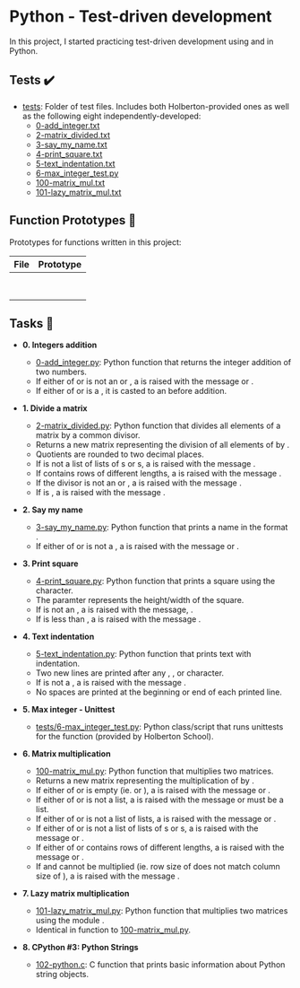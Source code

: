 # Python - Test-driven development

In this project, I started practicing test-driven development using 
and  in Python.

## Tests :heavy_check_mark:

* [tests](./tests): Folder of test files. Includes both Holberton-provided ones as well as the
following eight independently-developed:
  * [0-add_integer.txt](./tests/0-add_integer.txt)
  * [2-matrix_divided.txt](./tests/2-matrix_divided.txt)
  * [3-say_my_name.txt](./tests/3-say_my_name.txt)
  * [4-print_square.txt](./tests/4-print_square.txt)
  * [5-text_indentation.txt](./tests/text_indentation.txt)
  * [6-max_integer_test.py](./tests/6-max_integer_test.py)
  * [100-matrix_mul.txt](./tests/100-matrix_mul.txt)
  * [101-lazy_matrix_mul.txt](./tests/101-lazy_matrix_mul.txt)

## Function Prototypes :floppy_disk:

Prototypes for functions written in this project:

| File                     | Prototype                                    |
| ------------------------ | -------------------------------------------- |
|        |                   |
|     |            |
|        |  |
|       |                     |
|   |                 |
|       |                   |
|  |              |
|            |      |

## Tasks :page_with_curl:

* **0. Integers addition**
  * [0-add_integer.py](./0-add_integer.py): Python function that returns the integer addition
  of two numbers.
  * If either of  or  is not an  or , a  is raised
  with the message  or .
  * If either of  or  is a , it is casted to an 
  before addition.

* **1. Divide a matrix**
  * [2-matrix_divided.py](./2-matrix_divided.py): Python function that divides all
  elements of a matrix by a common divisor.
  * Returns a new matrix representing the division of all elements of 
  by .
  * Quotients are rounded to two decimal places.
  * If  is not a list of lists of s or s, a 
  is raised with the message .
  * If  contains rows of different lengths, a  is raised
  with the message .
  * If the divisor  is not an  or , a  is raised
  with the message .
  * If  is , a  is raised with the message
  .

* **2. Say my name**
  * [3-say_my_name.py](./3-say_my_name.py): Python function that prints a name in
  the format .
  * If either of  or  is not a , a  is
  raised with the message  or .

* **3. Print square**
  * [4-print_square.py](./4-print_square.py): Python function that prints a square using
  the  character.
  * The paramter  represents the height/width of the square.
  * If  is not an , a  is raised  with the message,
  .
  * If  is less than , a  is raised with the message .

* **4. Text indentation**
  * [5-text_indentation.py](./5-text_indentation.py): Python function that prints text with
  indentation.
  * Two new lines are printed after any , , or  character.
  * If  is not a , a  is raised with the message .
  * No spaces are printed at the beginning or end of each printed line.

* **5. Max integer - Unittest**
  * [tests/6-max_integer_test.py](./tests/6-max_integer_text.py): Python class/script
  that runs unittests for the function 
  (provided by Holberton School).

* **6. Matrix multiplication**
  * [100-matrix_mul.py](./100-matrix_mul.py): Python function that multiplies two matrices.
  * Returns a new matrix representing the multiplication of  by .
  * If either of  or  is empty (ie.  or ), a
   is raised with the message  or .
  * If either of  or  is not a list, a  is raised with
  the message  or  must be a list.
  * If either of  or  is not a list of lists, a  is raised
  with the message  or .
  * If either of  or  is not a list of lists of s or s, a
   is raised with the message  or .
  * If either of  or  contains rows of different lengths, a 
  is raised with the message  or
  .
  * If  and  cannot be multiplied (ie. row size of  does not match
  column size of ), a  is raised with the message .

* **7. Lazy matrix multiplication**
  * [101-lazy_matrix_mul.py](./101-lazy_matrix_mul.py): Python function that multiplies
  two matrices using the module .
  * Identical in function to [100-matrix_mul.py](./100-matrix_mul.py).

* **8. CPython #3: Python Strings**
  * [102-python.c](./102-python.c): C function that prints basic information about Python
  string objects.
